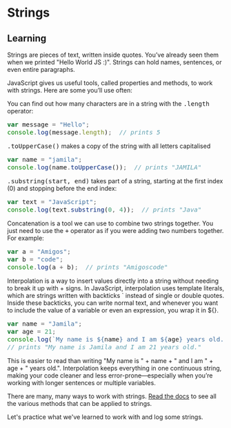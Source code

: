 <style>
code, pre {
  font-size: 0.9rem;
}
</style>

# Strings

## Learning
Strings are pieces of text, written inside quotes. You’ve already seen them when we printed "Hello World JS :)". Strings can hold names, sentences, or even entire paragraphs.

JavaScript gives us useful tools, called properties and methods, to work with strings. Here are some you’ll use often:

You can find out how many characters are in a string with the ```.length``` operator:

```js
var message = "Hello";
console.log(message.length);  // prints 5
```

```.toUpperCase()``` makes a copy of the string with all letters capitalised
```js
var name = "jamila";
console.log(name.toUpperCase());  // prints "JAMILA"
```
```.substring(start, end)``` takes part of a string, starting at the first index (0) and stopping before the end index:
```js
var text = "JavaScript";
console.log(text.substring(0, 4));  // prints "Java"
```
Concatenation is a tool we can use to combine two strings together. You just need to use the ```+``` operator as if you were adding two numbers together. For example:
```js
var a = "Amigos";
var b = "code";
console.log(a + b);  // prints "Amigoscode"
```
Interpolation is a way to insert values directly into a string without needing to break it up with + signs. In JavaScript, interpolation uses template literals, which are strings written with backticks ` instead of single or double quotes. Inside these backticks, you can write normal text, and whenever you want to include the value of a variable or even an expression, you wrap it in ${}.
```js
var name = "Jamila";
var age = 21;
console.log(`My name is ${name} and I am ${age} years old.`);
// prints "My name is Jamila and I am 21 years old."
```
This is easier to read than writing "My name is " + name + " and I am " + age + " years old.". Interpolation keeps everything in one continuous string, making your code cleaner and less error-prone—especially when you’re working with longer sentences or multiple variables.

There are many, many ways to work with strings. [Read the docs](https://developer.mozilla.org/en-US/docs/Web/JavaScript/Reference/Global_Objects/String/String) to see all the various methods that can be applied to strings.

Let's practice what we've learned to work with and log some strings.